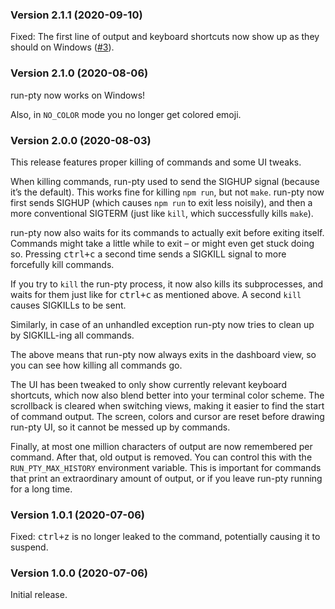 ### Version 2.1.1 (2020-09-10)

Fixed: The first line of output and keyboard shortcuts now show up as they should on Windows ([#3](https://github.com/lydell/run-pty/issues/3)).

### Version 2.1.0 (2020-08-06)

run-pty now works on Windows!

Also, in `NO_COLOR` mode you no longer get colored emoji.

### Version 2.0.0 (2020-08-03)

This release features proper killing of commands and some UI tweaks.

When killing commands, run-pty used to send the SIGHUP signal (because it’s the default). This works fine for killing `npm run`, but not `make`. run-pty now first sends SIGHUP (which causes `npm run` to exit less noisily), and then a more conventional SIGTERM (just like `kill`, which successfully kills `make`).

run-pty now also waits for its commands to actually exit before exiting itself. Commands might take a little while to exit – or might even get stuck doing so. Pressing <kbd>ctrl+c</kbd> a second time sends a SIGKILL signal to more forcefully kill commands.

If you try to `kill` the run-pty process, it now also kills its subprocesses, and waits for them just like for <kbd>ctrl+c</kbd> as mentioned above. A second `kill` causes SIGKILLs to be sent.

Similarly, in case of an unhandled exception run-pty now tries to clean up by SIGKILL-ing all commands.

The above means that run-pty now always exits in the dashboard view, so you can see how killing all commands go.

The UI has been tweaked to only show currently relevant keyboard shortcuts, which now also blend better into your terminal color scheme. The scrollback is cleared when switching views, making it easier to find the start of command output. The screen, colors and cursor are reset before drawing run-pty UI, so it cannot be messed up by commands.

Finally, at most one million characters of output are now remembered per command. After that, old output is removed. You can control this with the `RUN_PTY_MAX_HISTORY` environment variable. This is important for commands that print an extraordinary amount of output, or if you leave run-pty running for a long time.

### Version 1.0.1 (2020-07-06)

Fixed: <kbd>ctrl+z</kbd> is no longer leaked to the command, potentially causing it to suspend.

### Version 1.0.0 (2020-07-06)

Initial release.
